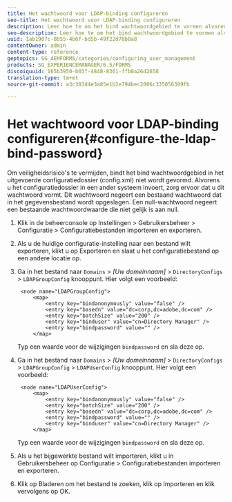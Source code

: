 ```yaml
---
title: Het wachtwoord voor LDAP-binding configureren
seo-title: Het wachtwoord voor LDAP-binding configureren
description: Leer hoe te om het bind wachtwoordgebied te vormen alvorens u het configuratiedossier in een ander systeem invoert.
seo-description: Leer hoe te om het bind wachtwoordgebied te vormen alvorens u het configuratiedossier in een ander systeem invoert.
uuid: 1ab1907c-8b55-4b6f-bd5b-49f22d78b8a8
contentOwner: admin
content-type: reference
geptopics: SG_AEMFORMS/categories/configuring_user_management
products: SG_EXPERIENCEMANAGER/6.5/FORMS
discoiquuid: 165b3950-b03f-4848-8361-ffb0a26d2658
translation-type: tm+mt
source-git-commit: a3c303d4e3a85e1b2e794bec2006c335056309fb

---
```



# Het wachtwoord voor LDAP-binding configureren{#configure-the-ldap-bind-password}

Om veiligheidsrisico&#39;s te vermijden, bindt het bind wachtwoordgebied in het uitgevoerde configuratiedossier (config.xml) niet wordt gevormd. Alvorens u het configuratiedossier in een ander systeem invoert, zorg ervoor dat u dit wachtwoord vormt. Dit wachtwoord negeert een bestaand wachtwoord dat in het gegevensbestand wordt opgeslagen. Een null-wachtwoord negeert een bestaande wachtwoordwaarde die niet gelijk is aan null.

1. Klik in de beheerconsole op Instellingen > Gebruikersbeheer > Configuratie > Configuratiebestanden importeren en exporteren.
1. Als u de huidige configuratie-instelling naar een bestand wilt exporteren, klikt u op Exporteren en slaat u het configuratiebestand op een andere locatie op.
1. Ga in het bestand naar `Domains` > *[Uw domeinnaam]* > `DirectoryConfigs` > `LDAPGroupConfig` knooppunt. Hier volgt een voorbeeld:

   ```as3
    <node name="LDAPGroupConfig">
        <map>
            <entry key="bindanonymously" value="false" />
            <entry key="basedn" value="dc=corp,dc=adobe,dc=com" />
            <entry key="batchSize" value="200" />
            <entry key="binduser" value="cn=Directory Manager" />
            <entry key="bindpassword" value="" />
        </map>
   ```

   Typ een waarde voor de wijzigingen `bindpassword` en sla deze op.

1. Ga in het bestand naar `Domains` > *[Uw domeinnaam]* > `DirectoryConfigs` > `LDAPGroupConfig` > `LDAPUserConfig` knooppunt. Hier volgt een voorbeeld:

   ```as3
    <node name="LDAPUserConfig">
        <map>
            <entry key="bindanonymously" value="false" />
            <entry key="batchSize" value="200" />
            <entry key="basedn" value="dc=corp,dc=adobe,dc=com" />
            <entry key="bindpassword" value="" />
            <entry key="binduser" value="cn=Directory Manager" />
        </map>
   ```

   Typ een waarde voor de wijzigingen `bindpassword` en sla deze op.

1. Als u het bijgewerkte bestand wilt importeren, klikt u in Gebruikersbeheer op Configuratie > Configuratiebestanden importeren en exporteren.
1. Klik op Bladeren om het bestand te zoeken, klik op Importeren en klik vervolgens op OK.

